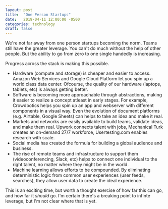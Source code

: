 ```yaml
---
layout: post
title:  "One Person Startups"
date:   2019-04-11 12:00:00 -0500
categories: technology
draft: false
---
```


We're not far away from one person startups becoming the norm. Teams still have the greater leverage. You can't do much without the help of other people. But the ability to go from zero to one single handedly is increasing.

Progress across the stack is making this possible.

- Hardware (compute and storage) is cheaper and easier to access. Amazon Web Services and Google Cloud Platform let you spin up a world class data center. Ofcourse, the quality of our hardware (laptops, tablets, etc) is always getting better.  
- Software is becoming more approachable through abstractions, making it easier to realize a concept atleast in early stages. For example, Crowdbotics helps you spin up an app and webserver with different components in a visual way. Even the evolution of document platforms (e.g. Airtable, Google Sheets) can helps to take an idea and make it real. 
- Markets and networks are easily available to build teams, validate ideas, and make them real. Upwork connects talent with jobs, Mechanical Turk creates an on-demand 27/7 workforce, Usertesting.com enables research with scale.
- Social media has created the formula for building a global audience and business.
- The rise of remote teams and infrastructure to support them (videoconferencing, Slack, etc) helps to connect one individual to the right talent, no matter where they might be in the world. 
- Machine learning allows efforts to be compounded. By eliminating deterministic logic from common user experiences (user feeds, searches), they allow user data to create the ideal experience. 

This is an exciting time, but worth a thought exercise of how far this can go, and how far it _should_ go. I'm certain there's a breaking point to infinte leverage, but I'm not clear where that is yet. 